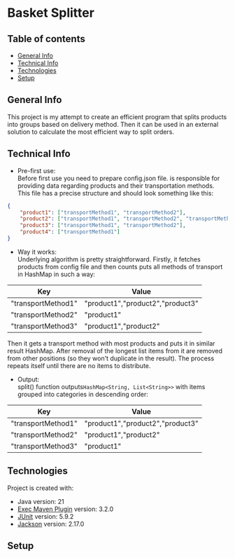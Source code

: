 # Basket Splitter</h1>

## Table of contents
* [General Info](#general-info)
* [Technical Info](#technical-info)
* [Technologies](#technologies)
* [Setup](#setup)

## General Info
This project is my attempt to create an efficient program that splits products into groups based on 
delivery method. Then it can be used in an external solution to calculate the most efficient way to 
split orders.


## Technical Info
* Pre-first use:<br>
Before first use you need to prepare config.json file. is responsible for providing data regarding 
products and their transportation methods. This file has a precise structure and should look something like this:<br>
```json
{
    "product1": ["transportMethod1", "transportMethod2"],
    "product2": ["transportMethod1", "transportMethod2", "transportMethod3"],
    "product3": ["transportMethod1", "transportMethod2"],
    "product4": ["transportMethod1"]
}
```

* Way it works:<br>
Underlying algorithm is pretty straightforward. Firstly, it fetches products from config file and then counts 
puts all methods of transport in HashMap in such a way:

| Key                    | Value                            |
|------------------------|----------------------------------|
| "transportMethod1"     | "product1","product2","product3" |
| "transportMethod2"     | "product1"                       |
| "transportMethod3"     | "product1","product2"            |

Then it gets a transport method with most products and puts it in similar result HashMap. After removal of 
the longest list items from it are removed from other positions (so they won't duplicate in the result). 
The process repeats itself until there are no items to distribute.

* Output:<br>
split() function outputs```HashMap<String, List<String>>``` with items grouped into categories in descending 
order:

| Key                    | Value                            |
|------------------------|----------------------------------|
| "transportMethod1"     | "product1","product2","product3" |
| "transportMethod2"     | "product1","product2"            |
| "transportMethod3"     | "product1"                       |

## Technologies
Project is created with:
* Java version: 21
* [Exec Maven Plugin](https://www.mojohaus.org/exec-maven-plugin/) version: 3.2.0
* [JUnit](https://junit.org/junit5/) version: 5.9.2
* [Jackson](https://github.com/FasterXML/jackson) version: 2.17.0

## Setup
